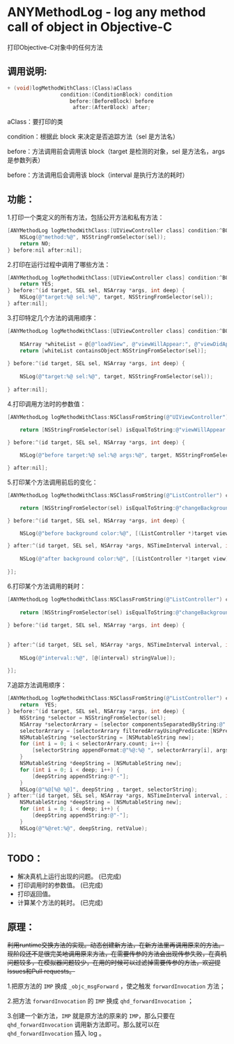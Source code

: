 # ANYMethodLog - log any method call of object in Objective-C  
  
打印Objective-C对象中的任何方法  
  
## 调用说明:  

```objective-c
+ (void)logMethodWithClass:(Class)aClass
                 condition:(ConditionBlock) condition
                    before:(BeforeBlock) before
                     after:(AfterBlock) after;
```

aClass：要打印的类

condition：根据此 block 来决定是否追踪方法（sel 是方法名）

before：方法调用前会调用该 block（target 是检测的对象，sel 是方法名，args 是参数列表）

before：方法调用后会调用该 block（interval 是执行方法的耗时）

## 功能：
1.打印一个类定义的所有方法，包括公开方法和私有方法：  

```objective-c
[ANYMethodLog logMethodWithClass:[UIViewController class] condition:^BOOL(SEL sel) {
    NSLog(@"method:%@", NSStringFromSelector(sel));
    return NO;
} before:nil after:nil];
```

2.打印在运行过程中调用了哪些方法：  

```objective-c
[ANYMethodLog logMethodWithClass:[UIViewController class] condition:^BOOL(SEL sel) {
    return YES;
} before:^(id target, SEL sel, NSArray *args, int deep) {
    NSLog(@"target:%@ sel:%@", target, NSStringFromSelector(sel));
} after:nil];
```

3.打印特定几个方法的调用顺序：  

```objective-c
[ANYMethodLog logMethodWithClass:[UIViewController class] condition:^BOOL(SEL sel) {
    
    NSArray *whiteList = @[@"loadView", @"viewWillAppear:", @"viewDidAppear:", @"viewWillDisappear:", @"viewDidDisappear:", @"viewWillLayoutSubviews", @"viewDidLayoutSubviews"];
    return [whiteList containsObject:NSStringFromSelector(sel)];
    
} before:^(id target, SEL sel, NSArray *args, int deep) {
    
    NSLog(@"target:%@ sel:%@", target, NSStringFromSelector(sel));
    
} after:nil];
```

4.打印调用方法时的参数值：  

```objective-c
[ANYMethodLog logMethodWithClass:NSClassFromString(@"UIViewController") condition:^BOOL(SEL sel) {
    
    return [NSStringFromSelector(sel) isEqualToString:@"viewWillAppear:"];

} before:^(id target, SEL sel, NSArray *args, int deep) {

    NSLog(@"before target:%@ sel:%@ args:%@", target, NSStringFromSelector(sel), args);

} after:nil];
```

5.打印某个方法调用前后的变化：  

```objective-c
[ANYMethodLog logMethodWithClass:NSClassFromString(@"ListController") condition:^BOOL(SEL sel) {

    return [NSStringFromSelector(sel) isEqualToString:@"changeBackground"];

} before:^(id target, SEL sel, NSArray *args, int deep) {

    NSLog(@"before background color:%@", [(ListController *)target view].backgroundColor);

} after:^(id target, SEL sel, NSArray *args, NSTimeInterval interval, int deep, id retValue) {
    
    NSLog(@"after background color:%@", [(ListController *)target view].backgroundColor);
    
}];
```

6.打印某个方法调用的耗时：  

```objective-c
[ANYMethodLog logMethodWithClass:NSClassFromString(@"ListController") condition:^BOOL(SEL sel) {
    
    return [NSStringFromSelector(sel) isEqualToString:@"changeBackground"];
    
} before:^(id target, SEL sel, NSArray *args, int deep) {
    
    
} after:^(id target, SEL sel, NSArray *args, NSTimeInterval interval, int deep, id retValue) {
    
    NSLog(@"interval::%@", [@(interval) stringValue]);
    
}];
```

7.追踪方法调用顺序： 

```objective-c
[ANYMethodLog logMethodWithClass:NSClassFromString(@"ListController") condition:^BOOL(SEL sel) {
    return  YES;
} before:^(id target, SEL sel, NSArray *args, int deep) {
    NSString *selector = NSStringFromSelector(sel);
    NSArray *selectorArrary = [selector componentsSeparatedByString:@":"];
    selectorArrary = [selectorArrary filteredArrayUsingPredicate:[NSPredicate predicateWithFormat:@"length > 0"]];
    NSMutableString *selectorString = [NSMutableString new];
    for (int i = 0; i < selectorArrary.count; i++) {
        [selectorString appendFormat:@"%@:%@ ", selectorArrary[i], args[i]];
    }
    NSMutableString *deepString = [NSMutableString new];
    for (int i = 0; i < deep; i++) {
        [deepString appendString:@"-"];
    }
    NSLog(@"%@[%@ %@]", deepString , target, selectorString);
} after:^(id target, SEL sel, NSArray *args, NSTimeInterval interval, int deep, id retValue) {
    NSMutableString *deepString = [NSMutableString new];
    for (int i = 0; i < deep; i++) {
        [deepString appendString:@"-"];
    }
    NSLog(@"%@ret:%@", deepString, retValue);
}];
```

## TODO：  

+ 解决真机上运行出现的问题。 (已完成)  
+ 打印调用时的参数值。 (已完成)  
+ 打印返回值。  
+ 计算某个方法的耗时。 (已完成)  

## 原理：  

<del>利用runtime交换方法的实现。动态创建新方法，在新方法里再调用原来的方法。现阶段还不是很完美地调用原来方法，在需要传参的方法会出现传参失败，在真机问题较多，在模拟器问题较少，在用的时候可以过滤掉需要传参的方法，欢迎提Issues和Pull requests。</del>

1.把原方法的 `IMP` 换成 `_objc_msgForward` ，使之触发 `forwardInvocation` 方法；

2.把方法 `forwardInvocation` 的 `IMP` 换成 `qhd_forwardInvocation` ；

3.创建一个新方法，`IMP` 就是原方法的原来的 `IMP`，那么只要在 `qhd_forwardInvocation` 调用新方法即可。那么就可以在 `qhd_forwardInvocation` 插入 log 。

